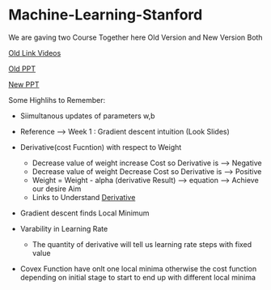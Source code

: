 # Machine-Learning-Stanford

We are gaving two Course Together here Old Version and New Version Both

[Old Link Videos](https://www.youtube.com/watch?v=gb262LDH1So&list=PLiPvV5TNogxIS4bHQVW4pMkj4CHA8COdX)

[Old PPT](https://github.com/vkosuri/CourseraMachineLearning/)

[New PPT](https://github.com/LasithaAmarasinghe/Machine-Learning-Specialization-Coursera/)

Some Highlihs to Remember:
- Siimultanous updates of parameters w,b

- Reference --> Week 1 : Gradient descent intuition (Look Slides)
- Derivative(cost Fucntion) with respect to Weight
  - Decrease value of weight increase Cost so Derivative is --> Negative
  - Decrease value of weight Decrease Cost so Derivative is --> Positive
  - Weight = Weight - alpha (derivative Result) --> equation --> Achieve our desire Aim
  - Links to Understand [Derivative](https://www.mathway.com/examples/calculus/derivatives/using-the-limit-definition-to-find-the-derivative?id=665)



 - Gradient descent finds Local Minimum
 - Varability in Learning Rate
   - The quantity of derivative will tell us learning rate steps with fixed value

- Covex Function have onlt one local minima otherwise the cost function depending on initial stage to start to end up with different local minima
  



